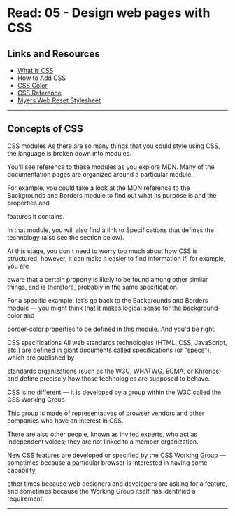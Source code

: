 # Read: 05 - Design web pages with CSS

## Links and Resources

- [What is CSS](https://developer.mozilla.org/en-US/docs/Learn/CSS/First_steps/What_is_CSS)
- [How to Add CSS](https://www.w3schools.com/css/css_howto.asp)
- [CSS Color](https://www.w3schools.com/cssref/pr_text_color.php)
- [CSS Reference](https://developer.mozilla.org/en-US/docs/Web/CSS/Reference)
- [Myers Web Reset Stylesheet](https://meyerweb.com/eric/tools/css/reset/)

<hr>

## Concepts of CSS

CSS modules
As there are so many things that you could style using CSS, the language is broken down into modules.

You'll see reference to these modules as you explore MDN. Many of the documentation pages are organized around a particular module.

For example, you could take a look at the MDN reference to the Backgrounds and Borders module to find out what its purpose is and the properties and

features it contains.

In that module, you will also find a link to Specifications that defines the technology (also see the section below).

At this stage, you don't need to worry too much about how CSS is structured; however, it can make it easier to find information if, for example, you are

aware that a certain property is likely to be found among other similar things, and is therefore, probably in the same specification.

For a specific example, let's go back to the Backgrounds and Borders module — you might think that it makes logical sense for the background-color and

border-color properties to be defined in this module. And you'd be right.

CSS specifications
All web standards technologies (HTML, CSS, JavaScript, etc.) are defined in giant documents called specifications (or "specs"), which are published by

standards organizations (such as the W3C, WHATWG, ECMA, or Khronos) and define precisely how those technologies are supposed to behave.

CSS is no different — it is developed by a group within the W3C called the CSS Working Group.

This group is made of representatives of browser vendors and other companies who have an interest in CSS.

There are also other people, known as invited experts, who act as independent voices; they are not linked to a member organization.

New CSS features are developed or specified by the CSS Working Group — sometimes because a particular browser is interested in having some capability,

other times because web designers and developers are asking for a feature, and sometimes because the Working Group itself has identified a requirement.

<hr>
